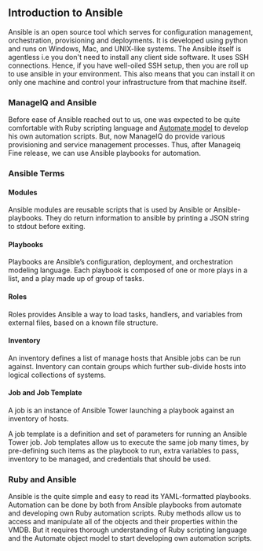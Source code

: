 ## Introduction to Ansible

Ansible is an open source tool which serves for configuration
management, orchestration, provisioning and deployments. It is developed
using python and runs on Windows, Mac, and UNIX-like systems. The
Ansible itself is agentless i.e you don't need to install any client
side software. It uses SSH connections. Hence, if you have well-oiled SSH
setup, then you are roll up to use ansible in your environment. This
also means that you can install it on only one machine and control your
infrastructure from that machine itself.

### ManageIQ and Ansible

Before ease of Ansible reached out to us, one was expected to be quite
comfortable with Ruby scripting language and [Automate
model](http://manageiq.org/docs/reference/latest/doc-Methods_Available_for_Automation/miq/index.html)
to develop his own automation scripts. But, now ManageIQ do provide
various provisioning and service management processes. Thus, after
Manageiq Fine release, we can use Ansible playbooks for automation.

### Ansible Terms

#### Modules

Ansible modules are reusable scripts that is used by Ansible or
Ansible-playbooks. They do return information to ansible by printing a
JSON string to stdout before exiting.

#### Playbooks

Playbooks are Ansible’s configuration, deployment, and orchestration
modeling language. Each playbook is composed of one or more plays in a
list, and a play made up of group of tasks.

#### Roles

Roles provides Ansible a way to load tasks, handlers, and variables
from external files, based on a known file structure.

#### Inventory

An inventory defines a list of manage hosts that Ansible jobs can be
run against. Inventory can contain groups which further sub-divide
hosts into logical collections of systems.

#### Job and Job Template

A job is an instance of Ansible Tower launching a playbook against an
inventory of hosts.

A job template is a definition and set of parameters for running an
Ansible Tower job.  Job templates allow us to execute the same job many
times, by pre-defining such items as the playbook to run, extra
variables to pass, inventory to be managed, and credentials that should
be used.

### Ruby and Ansible

Ansible is the quite simple and easy to read its YAML-formatted playbooks.
Automation can be done by both from Ansible playbooks from automate and
developing own Ruby automation scripts. Ruby methods allow us to access
and manipulate all of the objects and their properties within the VMDB.
But it requires thorough understanding of Ruby scripting language and
the Automate object model to start developing own automation scripts.
